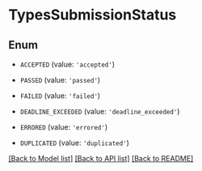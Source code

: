 # TypesSubmissionStatus


## Enum

* `ACCEPTED` (value: `'accepted'`)

* `PASSED` (value: `'passed'`)

* `FAILED` (value: `'failed'`)

* `DEADLINE_EXCEEDED` (value: `'deadline_exceeded'`)

* `ERRORED` (value: `'errored'`)

* `DUPLICATED` (value: `'duplicated'`)

[[Back to Model list]](../README.md#documentation-for-models) [[Back to API list]](../README.md#documentation-for-api-endpoints) [[Back to README]](../README.md)


